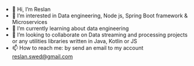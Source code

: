 - 👋 Hi, I’m Reslan
- 👀 I’m interested in Data engineering, Node js, Spring Boot framework & Microservices
- 🌱 I’m currently learning about data engineering
- 💞️ I’m looking to collaborate on Data streaming and processing projects or any utilities libraries written in Java, Kotlin or JS
- 📫 How to reach me: by send an email to my account reslan.swed@gmail.com

<!---
Reslan-Swed/Reslan-Swed is a ✨ special ✨ repository because its `README.md` (this file) appears on your GitHub profile.
You can click the Preview link to take a look at your changes.
--->
